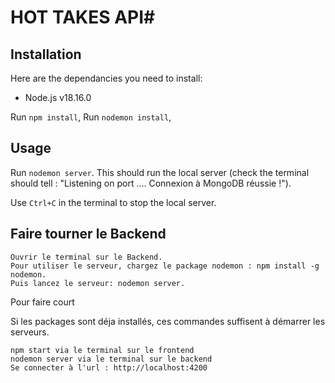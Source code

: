# HOT TAKES API#

## Installation ##

Here are the dependancies you need to install:
- Node.js v18.16.0

Run `npm install`,
Run `nodemon install`,


## Usage ##

Run `nodemon server`. This should run the local server (check the terminal should tell : "Listening on port ....
Connexion à MongoDB réussie !").

Use `Ctrl+C` in the terminal to stop the local server.



##   Faire tourner le Backend

    Ouvrir le terminal sur le Backend.
    Pour utiliser le serveur, chargez le package nodemon : npm install -g nodemon.
    Puis lancez le serveur: nodemon server.

Pour faire court

Si les packages sont déja installés, ces commandes suffisent à démarrer les serveurs.

    npm start via le terminal sur le frontend
    nodemon server via le terminal sur le backend
    Se connecter à l'url : http://localhost:4200